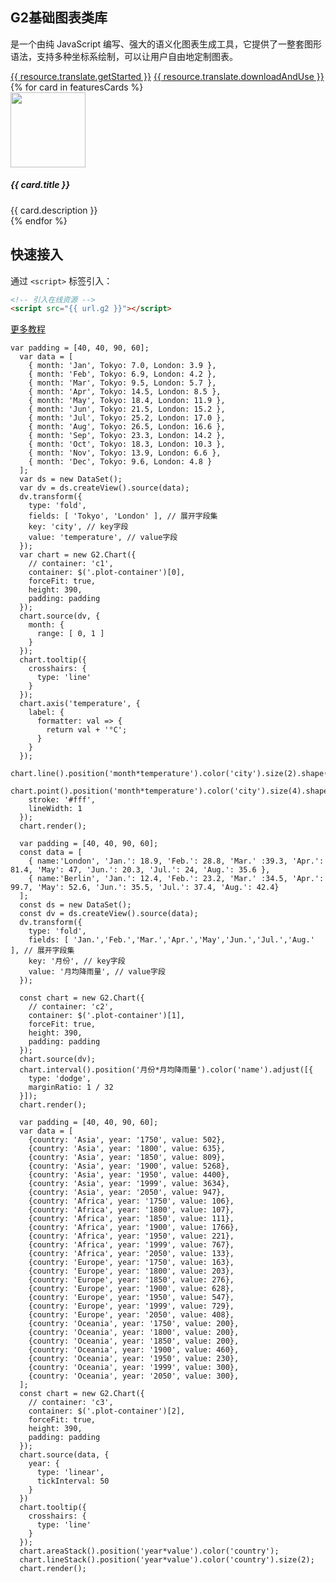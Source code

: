 <!--
template: home
title: G2 基础图表类库
keywords:
  - G2
  - The Grammar of Graphics
  - 图形语法
description: G2(The Grammar Of Graphics)是一个由纯 JavaScript 编写、强大的语义化图表生成工具，它提供了一整套图形语法，可以让用户通过简单的语法搭建出无数种图表，并且集成了大量的统计工具，支持多种坐标系绘制，可以让用户自由地定制图表，是为大数据时代而准备的强大的可视化工具。
featuresCards:
  - img: ${assets}/image/home/features-simple.svg
    title: 简单方便
    description: 从数据出发，仅需几行代码可以轻松获得想要的图表展示效果。
  - img: ${assets}/image/home/features-professional.svg
    title: 完备的编码
    description: 大量产品实践之上，提供绘图引擎。完备图形语法，专业设计规范。
  - img: ${assets}/image/home/features-powerful.svg
    title: 强大扩展能力
    description: 任何图表，都可以基于图形语法灵活绘制，满足你无限的创意。
footer:
  isDark: true
resource:
  jsFiles:
    - ${url.g2}
    - ${url.dataSet}
-->

<section class="intro">
    <div class="container">
        <div class="header row">
            <div class="col-md-5">
                <h1>G2基础图表类库</h1>
                <p class="main-info">是一个由纯 JavaScript 编写、强大的语义化图表生成工具，它提供了一整套图形语法，支持多种坐标系绘制，可以让用户自由地定制图表。</p>
                <a href="{{ products.g2.links.demo.href }}" class="btn-round-link btn btn-primary btn-lg">{{ resource.translate.getStarted }}</a>
                <a href="{{base}}zh-cn/g2/3.x/tutorial/download.html" class="btn-round-link btn btn-light btn-lg">{{ resource.translate.downloadAndUse }}</a>
            </div>
            <div class="col-md-7 slick" data-dots="true">
                <div id="commentsCarousel" class="carousel">
                    <div class="carousel-inner slick">
                        <div id="c1" class="plot-container carousel-item active"></div>
                        <div id="c2" class="plot-container carousel-item"></div>
                        <div id="c3" class="plot-container carousel-item"></div>
                    </div>
                </div>
            </div>
        </div>
    </div>
</section>

<section class="features text-center">
    <div class="container">
        <div class="row">
            {% for card in featuresCards %}
            <div class="feature col-md-4 text-center">
                <img src="{{ card.img }}" alt="" width="120" height="120">
                <h5>{{ card.title }}</h5>
                <div class="detail">{{ card.description }}</div>
            </div>
            {% endfor %}
        </div>
    </div>
</section>

<section class="get-started text-center"><div class="container">
    <h2>快速接入</h2>
    <span class="rect-dec"></span>
    <p>通过 <code>&lt;script&gt;</code> 标签引入：</p>

```html
<!-- 引入在线资源 -->
<script src="{{ url.g2 }}"></script>
```

</div>
<a href="{{ products.g2.links.tutorial.href }}" class="btn btn-primary btn-lg btn-round-link more-tutorial">更多教程</a>
</section>

<!-- chart1 -->

```js-
var padding = [40, 40, 90, 60];
  var data = [
    { month: 'Jan', Tokyo: 7.0, London: 3.9 },
    { month: 'Feb', Tokyo: 6.9, London: 4.2 },
    { month: 'Mar', Tokyo: 9.5, London: 5.7 },
    { month: 'Apr', Tokyo: 14.5, London: 8.5 },
    { month: 'May', Tokyo: 18.4, London: 11.9 },
    { month: 'Jun', Tokyo: 21.5, London: 15.2 },
    { month: 'Jul', Tokyo: 25.2, London: 17.0 },
    { month: 'Aug', Tokyo: 26.5, London: 16.6 },
    { month: 'Sep', Tokyo: 23.3, London: 14.2 },
    { month: 'Oct', Tokyo: 18.3, London: 10.3 },
    { month: 'Nov', Tokyo: 13.9, London: 6.6 },
    { month: 'Dec', Tokyo: 9.6, London: 4.8 }
  ];
  var ds = new DataSet();
  var dv = ds.createView().source(data);
  dv.transform({
    type: 'fold',
    fields: [ 'Tokyo', 'London' ], // 展开字段集
    key: 'city', // key字段
    value: 'temperature', // value字段
  });
  var chart = new G2.Chart({
    // container: 'c1',
    container: $('.plot-container')[0],
    forceFit: true,
    height: 390,
    padding: padding
  });
  chart.source(dv, {
    month: {
      range: [ 0, 1 ]
    }
  });
  chart.tooltip({
    crosshairs: {
      type: 'line'
    }
  });
  chart.axis('temperature', {
    label: {
      formatter: val => {
        return val + '°C';
      }
    }
  });
  chart.line().position('month*temperature').color('city').size(2).shape('smooth');
  chart.point().position('month*temperature').color('city').size(4).shape('circle').style({
    stroke: '#fff',
    lineWidth: 1
  });
  chart.render();
```

<!-- chart2 -->

```js-
  var padding = [40, 40, 90, 60];
  const data = [
    { name:'London', 'Jan.': 18.9, 'Feb.': 28.8, 'Mar.' :39.3, 'Apr.': 81.4, 'May': 47, 'Jun.': 20.3, 'Jul.': 24, 'Aug.': 35.6 },
    { name:'Berlin', 'Jan.': 12.4, 'Feb.': 23.2, 'Mar.' :34.5, 'Apr.': 99.7, 'May': 52.6, 'Jun.': 35.5, 'Jul.': 37.4, 'Aug.': 42.4}
  ];
  const ds = new DataSet();
  const dv = ds.createView().source(data);
  dv.transform({
    type: 'fold',
    fields: [ 'Jan.','Feb.','Mar.','Apr.','May','Jun.','Jul.','Aug.' ], // 展开字段集
    key: '月份', // key字段
    value: '月均降雨量', // value字段
  });

  const chart = new G2.Chart({
    // container: 'c2',
    container: $('.plot-container')[1],
    forceFit: true,
    height: 390,
    padding: padding
  });
  chart.source(dv);
  chart.interval().position('月份*月均降雨量').color('name').adjust([{
    type: 'dodge',
    marginRatio: 1 / 32
  }]);
  chart.render();
```

<!-- chart3 -->

```js-
  var padding = [40, 40, 90, 60];
  var data = [
    {country: 'Asia', year: '1750', value: 502},
    {country: 'Asia', year: '1800', value: 635},
    {country: 'Asia', year: '1850', value: 809},
    {country: 'Asia', year: '1900', value: 5268},
    {country: 'Asia', year: '1950', value: 4400},
    {country: 'Asia', year: '1999', value: 3634},
    {country: 'Asia', year: '2050', value: 947},
    {country: 'Africa', year: '1750', value: 106},
    {country: 'Africa', year: '1800', value: 107},
    {country: 'Africa', year: '1850', value: 111},
    {country: 'Africa', year: '1900', value: 1766},
    {country: 'Africa', year: '1950', value: 221},
    {country: 'Africa', year: '1999', value: 767},
    {country: 'Africa', year: '2050', value: 133},
    {country: 'Europe', year: '1750', value: 163},
    {country: 'Europe', year: '1800', value: 203},
    {country: 'Europe', year: '1850', value: 276},
    {country: 'Europe', year: '1900', value: 628},
    {country: 'Europe', year: '1950', value: 547},
    {country: 'Europe', year: '1999', value: 729},
    {country: 'Europe', year: '2050', value: 408},
    {country: 'Oceania', year: '1750', value: 200},
    {country: 'Oceania', year: '1800', value: 200},
    {country: 'Oceania', year: '1850', value: 200},
    {country: 'Oceania', year: '1900', value: 460},
    {country: 'Oceania', year: '1950', value: 230},
    {country: 'Oceania', year: '1999', value: 300},
    {country: 'Oceania', year: '2050', value: 300},
  ];
  const chart = new G2.Chart({
    // container: 'c3',
    container: $('.plot-container')[2],
    forceFit: true,
    height: 390,
    padding: padding
  });
  chart.source(data, {
    year: {
      type: 'linear',
      tickInterval: 50
    }
  })
  chart.tooltip({
    crosshairs: {
      type: 'line'
    }
  });
  chart.areaStack().position('year*value').color('country');
  chart.lineStack().position('year*value').color('country').size(2);
  chart.render();
```

